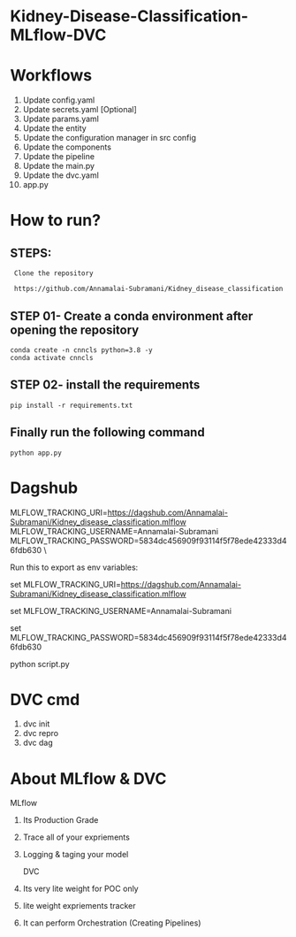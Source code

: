 # Kidney-Disease-Classification-MLflow-DVC

# Workflows
1.  Update config.yaml
2.  Update secrets.yaml [Optional]
3.  Update params.yaml
4.  Update the entity
5.  Update the configuration manager in src config
6.  Update the components
7.  Update the pipeline
8.  Update the main.py
9.  Update the dvc.yaml
10. app.py


# How to run?
## STEPS:
     Clone the repository

     https://github.com/Annamalai-Subramani/Kidney_disease_classification

## STEP 01- Create a conda environment after opening the repository
    conda create -n cnncls python=3.8 -y
    conda activate cnncls
## STEP 02- install the requirements
    pip install -r requirements.txt
## Finally run the following command
    python app.py


# Dagshub

MLFLOW_TRACKING_URI=https://dagshub.com/Annamalai-Subramani/Kidney_disease_classification.mlflow \
MLFLOW_TRACKING_USERNAME=Annamalai-Subramani \
MLFLOW_TRACKING_PASSWORD=5834dc456909f93114f5f78ede42333d46fdb630 \

  Run this to export as env variables:

set MLFLOW_TRACKING_URI=https://dagshub.com/Annamalai-Subramani/Kidney_disease_classification.mlflow

set MLFLOW_TRACKING_USERNAME=Annamalai-Subramani 

set MLFLOW_TRACKING_PASSWORD=5834dc456909f93114f5f78ede42333d46fdb630

python script.py

# DVC cmd
  1. dvc init
  2. dvc repro
  3. dvc dag


# About MLflow & DVC

  MLflow

1. Its Production Grade
2. Trace all of your expriements
3. Logging & taging your model

   DVC

1. Its very lite weight for POC only
2. lite weight expriements tracker
3. It can perform Orchestration (Creating Pipelines)

